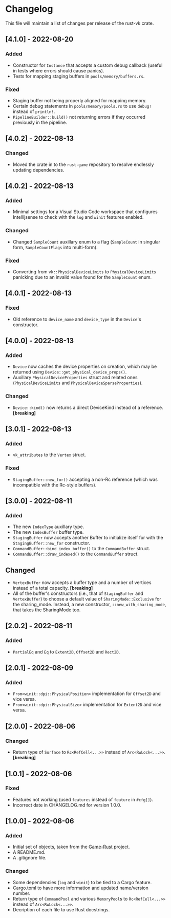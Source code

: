 # Changelog
This file will maintain a list of changes per release of the rust-vk crate.


## [4.1.0] - 2022-08-20
### Added
- Constructor for `Instance` that accepts a custom debug callback (useful in tests where errors should cause panics).
- Tests for mapping staging buffers in `pools/memory/buffers.rs`.

### Fixed
- Staging buffer not being properly aligned for mapping memory.
- Certain debug statements in `pools/memory/pools.rs` to use `debug!` instead of `println!`.
- `PipelineBuilder::build()` not returning errors if they occurred previously in the pipeline.


## [4.0.2] - 2022-08-13
### Changed
- Moved the crate in to the `rust-game` repository to resolve endlessly updating dependencies.


## [4.0.2] - 2022-08-13
### Added
- Minimal settings for a Visual Studio Code workspace that configures Intellijsense to check with the `log` and `winit` features enabled.

### Changed
- Changed `SampleCount` auxillary enum to a flag (`SampleCount` in singular form, `SampleCountFlags` into multi-form).

### Fixed
- Converting from `vk::PhysicalDeviceLimits` to `PhysicalDeviceLimits` panicking due to an invalid value found for the `SampleCount` enum.


## [4.0.1] - 2022-08-13
### Fixed
- Old reference to `device_name` and `device_type` in the `Device`'s constructor.


## [4.0.0] - 2022-08-13
### Added
- `Device` now caches the device properties on creation, which may be returned using `Device::get_physical_device_props()`.
- Auxillary `PhysicalDeviceProperties` struct and related ones (`PhysicalDeviceLimits` and `PhysicalDeviceSparseProperties`).

### Changed
- `Device::kind()` now returns a direct DeviceKind instead of a reference. **[breaking]**


## [3.0.1] - 2022-08-13
### Added
- `vk_attributes` to the `Vertex` struct.

### Fixed
- `StagingBuffer::new_for()` accepting a non-Rc reference (which was incompatible with the Rc-style buffers).


## [3.0.0] - 2022-08-11
### Added
- The new `IndexType` auxillary type.
- The new `IndexBuffer` buffer type.
- `StagingBuffer` now accepts another Buffer to initialize itself for with the `StagingBuffer::new_for` constructor.
- `CommandBuffer::bind_index_buffer()` to the `CommandBuffer` struct.
- `CommandBuffer::draw_indexed()` to the `CommandBuffer` struct.

## Changed
- `VertexBuffer` now accepts a buffer type and a number of vertices instead of a total capacity. **[breaking]**
- All of the buffer's constructors (i.e., that of `StagingBuffer` and `VertexBuffer`) to choose a default value of `SharingMode::Exclusive` for the sharing_mode. Instead, a new constructor, `::new_with_sharing_mode`, that takes the SharingMode too.


## [2.0.2] - 2022-08-11
### Added
- `PartialEq` and `Eq` to `Extent2D`, `Offset2D` and `Rect2D`.


## [2.0.1] - 2022-08-09
### Added
- `From<winit::dpi::PhysicalPosition>` implementation for `Offset2D` and vice versa.
- `From<winit::dpi::PhysicalSize>` implementation for `Extent2D` and vice versa.


## [2.0.0] - 2022-08-06
### Changed
- Return type of `Surface` to `Rc<RefCell<...>>` instead of `Arc<RwLock<...>>`. **[breaking]**


## [1.0.1] - 2022-08-06
### Fixed
- Features not working (used `features` instead of `feature` in `#cfg[]`).
- Incorrect date in CHANGELOG.md for version 1.0.0.


## [1.0.0] - 2022-08-06
### Added
- Initial set of objects, taken from the [Game-Rust](https://github.com/Lut99/Game-Rust) project.
- A README.md.
- A .gitignore file.

### Changed
- Some dependencies (`log` and `winit`) to be tied to a Cargo feature.
- Cargo.toml to have more information and updated name/version number.
- Return type of `CommandPool` and various `MemoryPool`s to `Rc<RefCell<...>>` instead of `Arc<RwLock<...>>`.
- Decription of each file to use Rust docstrings.
